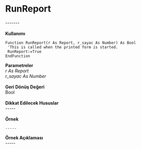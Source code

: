 # RunReport

\-------\
\
**Kullanımı**

```
Function RunReport(r As Report, r_sayac As Number) As Bool
 'This is called when the printed form is started.
 RunReport:=True
EndFunction
```

**Parametreler**\
_r As Report_\
_r\_sayac As Number_\
\
**Geri Dönüş Değeri**\
Bool\
\
**Dikkat Edilecek Hususlar**\
\-----\
\
**Örnek**

```
-----
```

**Örnek Açıklaması**\
\-----
